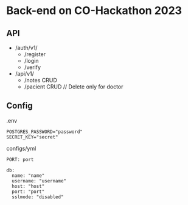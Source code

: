 # Back-end on CO-Hackathon 2023
## API
- /auth/v1/
    - /register
    - /login
    - /verify
- /api/v1/
    - /notes CRUD
    - /pacient CRUD // Delete only for doctor
    
## Config
.env
```
POSTGRES_PASSWORD="password"
SECRET_KEY="secret"
```

configs/yml
```
PORT: port

db:
  name: "name"
  username: "username"
  host: "host"
  port: "port"
  sslmode: "disabled"
```